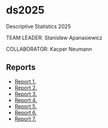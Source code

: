 # ds2025
Descriptive Statistics 2025

TEAM LEADER: Stanisław Apanasiewicz

COLLABORATOR: Kacper Neumann

## Reports
- [Report 1.](Report1.md)
- [Report 2.](Report2.md)
- [Report 3.](Report3.md)
- [Report 4.](Report4.md)
- [Report 5.](Report5.md)
- [Report 6.](Report6.md)
- [Report 7.](Report7.md)